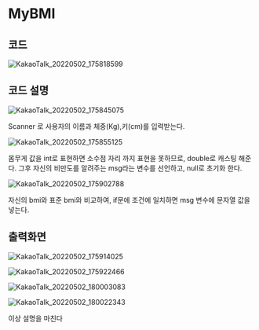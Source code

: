 # MyBMI

## 코드
![KakaoTalk_20220502_175818599](https://user-images.githubusercontent.com/93521131/166234797-3a155889-99ba-41af-920f-2e0032ae9cbd.png)
## 코드 설명
![KakaoTalk_20220502_175845075](https://user-images.githubusercontent.com/93521131/166234923-82be0a7d-c8c0-4ef7-9e4e-3ac2ccfb759e.png) 

Scanner 로 사용자의 이름과 체중(Kg),키(cm)를 입력받는다.

![KakaoTalk_20220502_175855125](https://user-images.githubusercontent.com/93521131/166235172-7473b172-858d-4838-9272-feba26689c59.png)

몸무게 값을 int로 표현하면 소수점 자리 까지 표현을 못하므로, double로 캐스팅 해준다.
그후  자신의 비만도를 알려주는 msg라는 변수를 선언하고, null로 초기화 한다.

![KakaoTalk_20220502_175902788](https://user-images.githubusercontent.com/93521131/166236427-809a4cbf-387e-489a-9b01-504f0967aa39.png)

자신의 bmi와 표준 bmi와 비교하여, if문에 조건에 일치하면 msg 변수에 문자열 값을 넣는다.
## 출력화면
![KakaoTalk_20220502_175914025](https://user-images.githubusercontent.com/93521131/166236893-972fe4c1-8c5c-46c5-8bcb-84d1b2f6d9a9.png)

![KakaoTalk_20220502_175922466](https://user-images.githubusercontent.com/93521131/166236934-dbcd6178-c412-4f5d-8940-1012e55eefd6.png)

![KakaoTalk_20220502_180003083](https://user-images.githubusercontent.com/93521131/166237039-603cfa3e-5e75-48e4-b658-1e1ffa858638.png)

 ![KakaoTalk_20220502_180022343](https://user-images.githubusercontent.com/93521131/166237114-cbd7de27-f0ed-4c4f-8a8b-fb3dcdac861c.png)

이상 설명을 마친다
